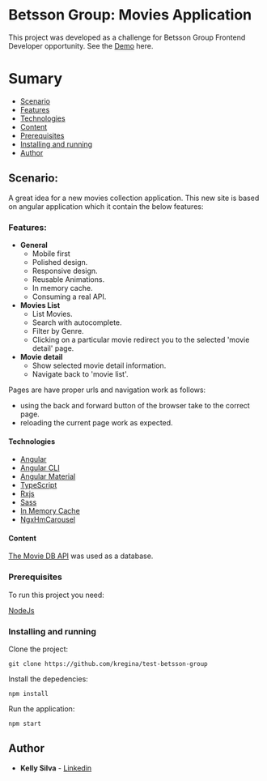 # Betsson Group: Movies Application

This project was developed as a challenge for Betsson Group Frontend Developer opportunity.
See the [Demo](http://bgroup.kellyregina.com.br) here.

# Sumary

- [Scenario](#scenario)
- [Features](#features)
- [Technologies](#technologies)
- [Content](#content)
- [Prerequisites](#prerequisites)
- [Installing and running](#installing-and-running)
- [Author](#author)

## Scenario:

A great idea for a new movies collection application. This new site is based on angular application which it contain the below features:

### Features:

- **General**
  - Mobile first
  - Polished design.
  - Responsive design.
  - Reusable Animations.
  - In memory cache.
  - Consuming a real API.
- **Movies List**
  - List Movies.
  - Search with autocomplete.
  - Filter by Genre.
  - Clicking on a particular movie redirect you to the selected &#39;movie detail&#39; page.
- **Movie detail**
  - Show selected movie detail information.
  - Navigate back to &#39;movie list&#39;.

Pages are have proper urls and navigation work as follows:
  * using the back and forward button of the browser take to the correct page.
  * reloading the current page work as expected.

#### Technologies

- [Angular](https://angular.io/)
- [Angular CLI](https://cli.angular.io/)
- [Angular Material](https://material.angular.io/)
- [TypeScript](https://www.typescriptlang.org/)
- [Rxjs](https://github.com/ReactiveX/rxjs)
- [Sass](http://sass-lang.com/)
- [In Memory Cache](https://github.com/angelnikolov/ngx-cacheable)
- [NgxHmCarousel](https://alanzouhome.firebaseapp.com/package/NgxHmCarousel)

#### Content

[The Movie DB API](https://www.themoviedb.org/documentation/api) was used as a database.

### Prerequisites

To run this project you need:

[NodeJs](https://nodejs.org/en/download/)

### Installing and running

Clone the project:

```
git clone https://github.com/kregina/test-betsson-group
```

Install the depedencies:

```
npm install
```

Run the application:

```
npm start
```
## Author

* **Kelly Silva** - [Linkedin](https://www.linkedin.com/in/kregina/)
